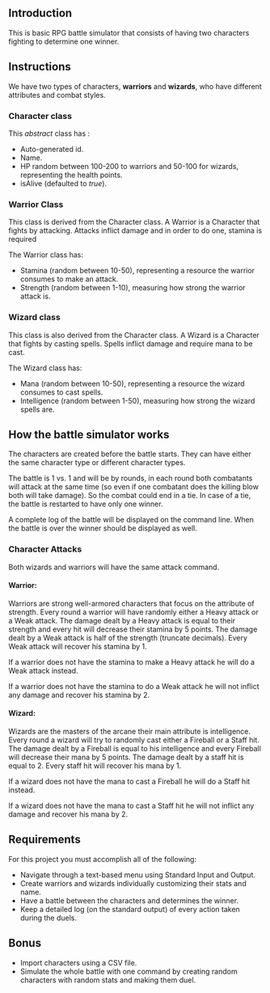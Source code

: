## Introduction

This is basic RPG battle simulator that consists of having two characters fighting to determine one winner.

## Instructions

We have two types of characters, __warriors__ and __wizards__, who have different attributes and combat styles.

### Character class

This _abstract_ class has :
- Auto-generated id.
- Name.
- HP random between 100-200 to warriors and 50-100 for wizards, representing the health points.
- isAlive (defaulted to _true_).


### Warrior Class

This class is derived from the Character class.  A Warrior is a Character that fights by attacking.  Attacks inflict damage and in order to do one, stamina is required

The Warrior class has:
- Stamina (random between 10-50), representing a resource the warrior consumes to make an attack.
- Strength (random between 1-10), measuring how strong the warrior attack is.


### Wizard class

This class is also derived from the Character class. A Wizard is a Character that fights by casting spells.  Spells inflict damage and require mana to be cast.

The Wizard class has:
- Mana (random between 10-50), representing a resource the wizard consumes to cast spells.
- Intelligence (random between 1-50), measuring how strong the wizard spells are.


## How the battle simulator works

The characters are created before the battle starts. They can have either the same character type or different character types.

The battle is 1 vs. 1 and will be by rounds, in each round both combatants will attack at the same time (so even if one combatant does the killing blow both will take damage). So the combat could end in a tie. In case of a tie, the battle is restarted to have only one winner.

A complete log of the battle will be displayed on the command line. When the battle is over the winner should be displayed as well.

### Character Attacks

Both wizards and warriors will have the same attack command.

#### Warrior:

Warriors are strong well-armored characters that focus on the attribute of strength. Every round a warrior will have randomly either a Heavy attack or a Weak attack. The damage dealt by a Heavy attack is equal to their strength and every hit will decrease their stamina by 5 points. The damage dealt by a Weak attack is half of the strength (truncate decimals). Every Weak attack will recover his stamina by 1.

If a warrior does not have the stamina to make a Heavy attack he will do a Weak attack instead.

If a warrior does not have the stamina to do a Weak attack he will not inflict any damage and recover his stamina by 2.


#### Wizard:

Wizards are the masters of the arcane their main attribute is intelligence. Every round a wizard will try to randomly cast either a Fireball or a Staff hit. The damage dealt by a Fireball is equal to his intelligence and every Fireball will decrease their mana by 5 points. The damage dealt by a staff hit is equal to 2. Every staff hit will recover his mana by 1.

If a wizard does not have the mana to cast a Fireball he will do a Staff hit instead.

If a wizard does not have the mana to cast a Staff hit he will not inflict any damage and recover his mana by 2.

## Requirements

For this project you must accomplish all of the following:

- Navigate through a text-based menu using Standard Input and Output.
- Create warriors and wizards individually customizing their stats and name.
- Have a battle between the characters and determines the winner.
- Keep a detailed log (on the standard output) of every action taken during the duels.

## Bonus

- Import characters using a CSV file.
- Simulate the whole battle with one command by creating random characters with random stats and making them duel.

